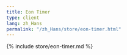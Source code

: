 ```yaml
---
title: Eon Timer
type: client
lang: zh_Hans
permalink: "/zh_Hans/store/eon-timer.html"
---
```


{% include store/eon-timer.md %}
  

